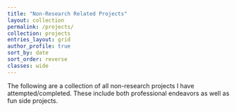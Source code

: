 ```yaml
---
title: "Non-Research Related Projects"
layout: collection
permalink: /projects/
collection: projects
entries_layout: grid
author_profile: true
sort_by: date
sort_order: reverse
classes: wide
---
```


The following are a collection of all non-research projects I have attempted/completed. These include both professional endeavors as well as fun side projects.